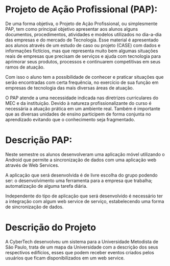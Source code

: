 # Projeto de Ação Profissional (PAP):

De uma forma objetiva, o Projeto de Ação Profissional, ou simplesmente PAP, tem como principal objetivo apresentar aos alunos alguns documentos, procedimentos, atividades e modelos utilizados no dia-a-dia das empresas e do mercado de Tecnologia. Esse material é apresentado aos alunos através de um estudo de caso ou projeto (CASE) com dados e informações fictícios, mas que representa muito
bem algumas situações reais de empresas que precisam de serviços e ajuda com tecnologia para aprimorar seus produtos, processos e continuarem competitivas em seus ramos de atuação.

Com isso o aluno tem a possibilidade de conhecer e praticar situações que serão encontradas com certa frequência, no exercício de sua função em empresas de tecnologia das mais diversas áreas de atuação. 

O PAP atende a uma necessidade indicada nas diretrizes curriculares do MEC e da instituição. Devido à natureza profissionalizante do curso é necessária a atuação prática em um ambiente real. Também é importante que as diversas unidades de ensino participem de forma conjunta no aprendizado evitando que o conhecimento seja fragmentado.

# Descrição PAP:

Neste semestre os alunos desenvolveram uma aplicação móvel utilizando o Android que permite a sincronização de dados com uma aplicação web através de Web Services.

A aplicação que será desenvolvida é de livre escolha do grupo podendo ser: o desenvolvimento uma ferramenta para a empresa que trabalha; automatização de alguma tarefa diária.

Independente do tipo de aplicação que será desenvolvido é necessário ter a integração com algum web service de serviço, estabelecendo uma forma de sincronização de dados.

# Descrição do Projeto
A CyberTech desenvolveu um sistema para a Universidade Metodista de São Paulo, trata de um mapa da Universidade com a descrição dos seus respectivos edifícios, esses que podem receber eventos criados pelos usuários que ficam disponibilizados em um web service.

